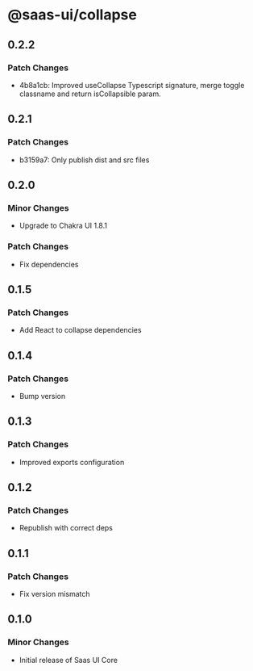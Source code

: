 # @saas-ui/collapse

## 0.2.2

### Patch Changes

- 4b8a1cb: Improved useCollapse Typescript signature, merge toggle classname and return isCollapsible param.

## 0.2.1

### Patch Changes

- b3159a7: Only publish dist and src files

## 0.2.0

### Minor Changes

- Upgrade to Chakra UI 1.8.1

### Patch Changes

- Fix dependencies

## 0.1.5

### Patch Changes

- Add React to collapse dependencies

## 0.1.4

### Patch Changes

- Bump version

## 0.1.3

### Patch Changes

- Improved exports configuration

## 0.1.2

### Patch Changes

- Republish with correct deps

## 0.1.1

### Patch Changes

- Fix version mismatch

## 0.1.0

### Minor Changes

- Initial release of Saas UI Core
